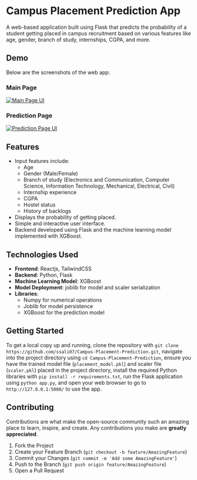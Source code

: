 # Campus Placement Prediction App

A web-based application built using Flask that predicts the probability of a student getting placed in campus recruitment based on various features like age, gender, branch of study, internships, CGPA, and more.

## Demo
Below are the screenshots of the web app:

### Main Page
[![Main Page UI](main-page-ui.png)](https://github.com/your-username/campus-placement-prediction-app)

### Prediction Page
[![Prediction Page UI](prediction-page-ui.png)](https://github.com/your-username/campus-placement-prediction-app)


## Features
- Input features include:
  - Age
  - Gender (Male/Female)
  - Branch of study (Electronics and Communication, Computer Science, Information Technology, Mechanical, Electrical, Civil)
  - Internship experience
  - CGPA
  - Hostel status
  - History of backlogs
- Displays the probability of getting placed.
- Simple and interactive user interface.
- Backend developed using Flask and the machine learning model implemented with XGBoost.

## Technologies Used
- **Frontend**: Reactjs, TailwindCSS
- **Backend**: Python, Flask
- **Machine Learning Model**: XGBoost
- **Model Deployment**: joblib for model and scaler serialization
- **Libraries**: 
  - Numpy for numerical operations
  - Joblib for model persistence
  - XGBoost for the prediction model

## Getting Started
To get a local copy up and running, clone the repository with `git clone https://github.com/ssali07/Campus-Placement-Prediction.git`, navigate into the project directory using `cd Campus-Placement-Prediction`, ensure you have the trained model file (`placement_model.pkl`) and scaler file (`scaler.pkl`) placed in the project directory, install the required Python libraries with `pip install -r requirements.txt`, run the Flask application using `python app.py`, and open your web browser to go to `http://127.0.0.1:5000/` to use the app.


## Contributing
Contributions are what make the open-source community such an amazing place to learn, inspire, and create. Any contributions you make are **greatly appreciated**.

1. Fork the Project
2. Create your Feature Branch (`git checkout -b feature/AmazingFeature`)
3. Commit your Changes (`git commit -m 'Add some AmazingFeature'`)
4. Push to the Branch (`git push origin feature/AmazingFeature`)
5. Open a Pull Request

